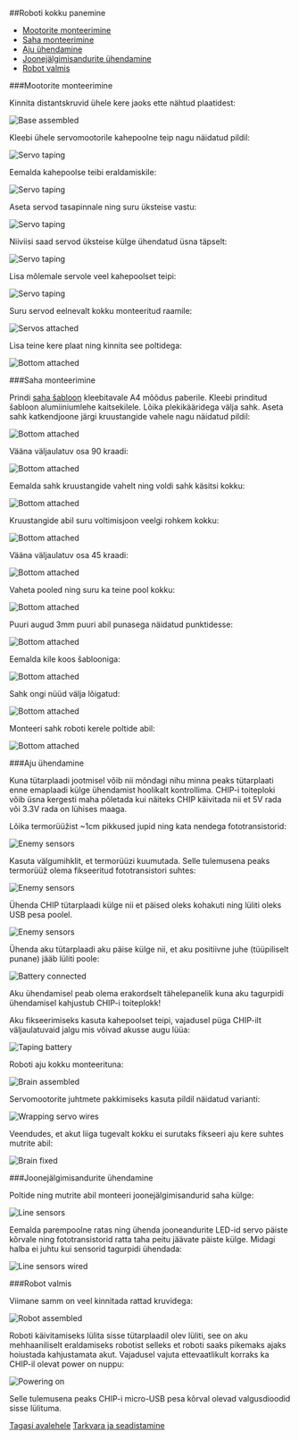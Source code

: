 ##Roboti kokku panemine

* [Mootorite monteerimine](#mootorite-monteerimine)
* [Saha monteerimine](#saha-monteerimine)
* [Aju ühendamine](#aju-ühendamine)
* [Joonejälgimisandurite ühendamine](#joonejälgimisandurite-ühendamine)
* [Robot valmis](#robot-valmis)

###Mootorite monteerimine

Kinnita distantskruvid ühele kere jaoks ette nähtud plaatidest:

![Base assembled](../img/kit/10-base-assembled.jpg)

Kleebi ühele servomootorile kahepoolne teip nagu näidatud pildil:

![Servo taping](../img/kit/11-servo-taping.jpg)

Eemalda kahepoolse teibi eraldamiskile:

![Servo taping](../img/kit/13-servo-tape-peeling.jpg)

Aseta servod tasapinnale ning suru üksteise vastu:

![Servo taping](../img/kit/14-servos-aligned.jpg)

Niiviisi saad servod üksteise külge ühendatud üsna täpselt:

![Servo taping](../img/kit/15-servos-taped.jpg)

Lisa mõlemale servole veel kahepoolset teipi:

![Servo taping](../img/kit/16-servos-tape-peeling.jpg)

Suru servod eelnevalt kokku monteeritud raamile:

![Servos attached](../img/kit/17-servos-attached.jpg)

Lisa teine kere plaat ning kinnita see poltidega:

![Bottom attached](../img/kit/18-bottom-attached.jpg)


###Saha monteerimine

Prindi [saha šabloon](../plow.svg) kleebitavale A4 mõõdus paberile.
Kleebi prinditud šabloon alumiiniumlehe kaitsekilele.
Lõika plekikääridega välja sahk. Aseta sahk katkendjoone järgi kruustangide vahele nagu näidatud pildil:

![Bottom attached](../img/kit/20-plow.jpg)

Vääna väljaulatuv osa 90 kraadi:

![Bottom attached](../img/kit/21-plow.jpg)

Eemalda sahk kruustangide vahelt ning voldi sahk käsitsi kokku:

![Bottom attached](../img/kit/22-plow.jpg)

Kruustangide abil suru voltimisjoon veelgi rohkem kokku:

![Bottom attached](../img/kit/23-plow.jpg)

Vääna väljaulatuv osa 45 kraadi:

![Bottom attached](../img/kit/24-plow.jpg)

Vaheta pooled ning suru ka teine pool kokku:

![Bottom attached](../img/kit/25-plow.jpg)

Puuri augud 3mm puuri abil punasega näidatud punktidesse:

![Bottom attached](../img/kit/26-plow.jpg)

Eemalda kile koos šablooniga:

![Bottom attached](../img/kit/27-plow.jpg)

Sahk ongi nüüd välja lõigatud:

![Bottom attached](../img/kit/28-plow.jpg)

Monteeri sahk roboti kerele poltide abil:

![Bottom attached](../img/kit/29-plow.jpg)






###Aju ühendamine

Kuna tütarplaadi jootmisel võib nii mõndagi nihu minna peaks tütarplaati enne emaplaadi külge ühendamist hoolikalt kontrollima. CHIP-i toiteploki võib üsna kergesti maha põletada kui näiteks CHIP käivitada nii et 5V rada või 3.3V rada on lühises maaga.

Lõika termorüüžist ~1cm pikkused jupid ning kata nendega fototransistorid:

![Enemy sensors](../img/kit/42-enemy-sensors-covered.jpg)

Kasuta välgumihklit, et termorüüzi kuumutada. Selle tulemusena peaks termorüüž olema fikseeritud fototransistori suhtes:

![Enemy sensors](../img/kit/43-enemy-sensors-shrunk.jpg)

Ühenda CHIP tütarplaadi külge nii et päised oleks kohakuti ning lüliti oleks USB pesa poolel.

![Enemy sensors](../img/kit/44-attaching-daughterboard.jpg)

Ühenda aku tütarplaadi aku päise külge nii, et aku positiivne juhe (tüüpiliselt punane) jääb lüliti poole:

![Battery connected](../img/kit/45-battery-connected.jpg)

Aku ühendamisel peab olema erakordselt tähelepanelik kuna aku tagurpidi ühendamisel kahjustub CHIP-i toiteplokk!

Aku fikseerimiseks kasuta kahepoolset teipi, vajadusel püga CHIP-ilt väljaulatuvaid jalgu mis võivad akusse augu lüüa:

![Taping battery](../img/kit/47-taping-battery.jpg)

Roboti aju kokku monteerituna:

![Brain assembled](../img/kit/48-brain-assembled.jpg)

Servomootorite juhtmete pakkimiseks kasuta pildil näidatud varianti:

![Wrapping servo wires](../img/kit/50-wrapping-servo-wires.jpg)

Veendudes, et akut liiga tugevalt kokku ei surutaks fikseeri aju kere suhtes mutrite abil:

![Brain fixed](../img/kit/52-brain-fixed.jpg)


###Joonejälgimisandurite ühendamine

Poltide ning mutrite abil monteeri joonejälgimisandurid saha külge:

![Line sensors](../img/kit/31-line-sensors-attached.jpg)

Eemalda parempoolne ratas ning ühenda jooneandurite LED-id servo päiste kõrvale ning fototransistorid ratta taha peitu jäävate päiste külge. Midagi halba ei juhtu kui sensorid tagurpidi ühendada:

![Line sensors wired](../img/kit/53-line-sensors-wired.jpg)


###Robot valmis

Viimane samm on veel kinnitada rattad kruvidega:

![Robot assembled](../img/kit/60-robot-assembled.jpg)

Roboti käivitamiseks lülita sisse tütarplaadil olev lüliti, see on aku mehhaaniliselt eraldamiseks robotist selleks et roboti saaks pikemaks ajaks hoiustada kahjustamata akut. Vajadusel vajuta ettevaatlikult korraks ka CHIP-il olevat power on nuppu:

![Powering on](../img/kit/61-powering-on.jpg)

Selle tulemusena peaks CHIP-i micro-USB pesa kõrval olevad valgusdioodid sisse lülituma.

[Tagasi avalehele](index-et.md "Avalehele")
[Tarkvara ja seadistamine](tarkvara.md "Tarkvara ja seadistamine")
